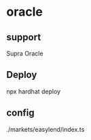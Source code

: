 # oracle

## support
Supra Oracle

## Deploy
npx hardhat deploy

## config
./markets/easylend/index.ts